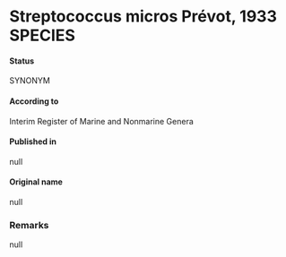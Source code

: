 # Streptococcus micros Prévot, 1933 SPECIES

#### Status
SYNONYM

#### According to
Interim Register of Marine and Nonmarine Genera

#### Published in
null

#### Original name
null

### Remarks
null